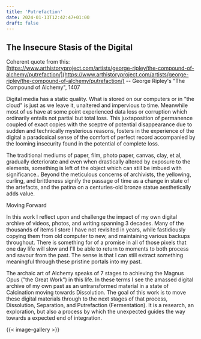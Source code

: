 ```yaml
---
title: 'Putrefaction'
date: 2024-01-13T12:42:47+01:00
draft: false
---
```


## The Insecure Stasis of the Digital

Coherent quote from this: [https://www.arthistoryproject.com/artists/george-ripley/the-compound-of-alchemy/putrefaction/](https://www.arthistoryproject.com/artists/george-ripley/the-compound-of-alchemy/putrefaction/)
-- George Ripley's "The Compound of Alchemy", 1407

Digital media has a static quality. What is stored on our computers or in "the cloud" is just as we leave it, unaltered  and  impervious to time. Meanwhile most of us have at some point experienced data loss or corruption which ordinarily entails not partial but total loss. This juxtaposition of permanence coupled of exact copies with the sceptre of potential disappearance due to sudden and technically mysterious reasons, fosters in the experience of the digital a paradoxical sense of the comfort of perfect record accompanied by the looming insecurity found in the potential of complete loss.

The traditional mediums of paper, film, photo paper, canvas, clay, et al, gradually deteriorate and even when drastically altered by exposure to the elements, something is left of the object which can still be imbued with significance.. Beyond the meticulous concerns of archivists, the yellowing, curling, and brittleness signify the passage of time as a change in state of the artefacts, and the patina on a centuries-old bronze statue aesthetically adds value.

Moving Forward

In this work I reflect upon and challenge the impact of my own digital archive of videos, photos, and writing spanning 3 decades. Many of the thousands of items I store I have not revisited in years, while fastidiously copying them from old computer to new, and maintaining various backups throughout. There is something for of a promise in all of those pixels that one day life will slow and I'll be able to return to moments to both process and savour from the past.  The sense is that I can still extract something meaningful through these pristine portals into my past.

The archaic art of Alchemy speaks of 7 stages to achieving the Magnus Opus ("the Great Work") in this life. In these terms I see the amassed digital archive of my own past as an untransformed material in a state of Calcination moving towards Dissolution. The goal of this work is to move these digital materials through to the next stages of that process, Dissolution, Separation, and Putrefaction (Fermentation). It is a research, an exploration, but also a process by which the unexpected guides the way towards a expected end of integration.

{{< image-gallery >}}
